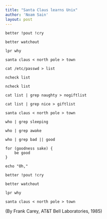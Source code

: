 ```yaml
---
title: "Santa Claus learns Unix"
author: 'Noam Sain'
layout: post
---
```


    better !pout !cry

    better watchout

    lpr why

    santa claus < north pole > town

    cat /etc/passwd > list

    ncheck list

    ncheck list

    cat list | grep naughty > nogiftlist

    cat list | grep nice > giftlist

    santa claus < north pole > town

    who | grep sleeping

    who | grep awake

    who | grep bad || good

    for (goodness sake) {
        be good
    }

    echo "Oh,"

    better !pout !cry

    better watchout

    lpr why

    santa claus < north pole > town

(By Frank Carey, AT&amp;T Bell Laboratories, 1985)
